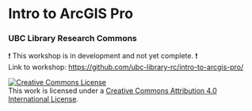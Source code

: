 # Intro to ArcGIS Pro
### UBC Library Research Commons
:heavy_exclamation_mark: This workshop is in development and not yet complete. :heavy_exclamation_mark:       
Link to workshop: https://github.com/ubc-library-rc/intro-to-arcgis-pro/

<a rel="license" href="http://creativecommons.org/licenses/by/4.0/"><img alt="Creative Commons License" style="border-width:0" src="https://i.creativecommons.org/l/by/4.0/88x31.png" /></a><br />This work is licensed under a <a rel="license" href="http://creativecommons.org/licenses/by/4.0/">Creative Commons Attribution 4.0 International License</a>.
